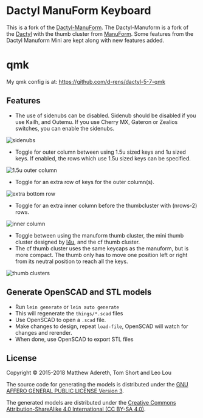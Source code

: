 # Dactyl ManuForm Keyboard

This is a fork of the [Dactyl-ManuForm](https://github.com/tshort/dactyl-keyboard). The Dactyl-Manuform is a fork of the [Dactyl](https://github.com/adereth/dactyl-keyboard) with the thumb cluster from [ManuForm](https://github.com/jeffgran/ManuForm). Some features from the Dactyl Manuform Mini are kept along with new features added. 

# qmk
My qmk config is at: https://github.com/d-rens/dactyl-5-7-qmk

## Features

- The use of sidenubs can be disabled. Sidenub should be disabled if you use Kailh, and Outemu. If you use Cherry MX, Gateron or Zealios switches, you can enable the sidenubs.

![sidenubs](https://i.imgur.com/bCpeHjh.png)
- Toggle for outer column between using 1.5u sized keys and 1u sized keys. If enabled, the rows which use 1.5u sized keys can be specified.

![1.5u outer column](https://i.imgur.com/3hZadLK.png)
- Toggle for an extra row of keys for the outer column(s).

![extra bottom row](https://i.imgur.com/Gw3qk6Q.png)
- Toggle for an extra inner column before the thumbcluster with (nrows-2) rows.

![inner column](https://i.imgur.com/GnxvHOQ.png)
- Toggle between using the manuform thumb cluster, the mini thumb cluster designed by [l4u](https://github.com/l4u/dactyl-manuform-mini-keyboard), and the cf thumb cluster.
- The cf thumb cluster uses the same keycaps as the manuform, but is more compact. The thumb only has to move one position left or right from its neutral position to reach all the keys. 

![thumb clusters](https://i.imgur.com/3dvW10o.png)



## Generate OpenSCAD and STL models

* Run `lein generate` or `lein auto generate`
* This will regenerate the `things/*.scad` files
* Use OpenSCAD to open a `.scad` file.
* Make changes to design, repeat `load-file`, OpenSCAD will watch for changes and rerender.
* When done, use OpenSCAD to export STL files



## License

Copyright © 2015-2018 Matthew Adereth, Tom Short and Leo Lou

The source code for generating the models is distributed under the [GNU AFFERO GENERAL PUBLIC LICENSE Version 3](LICENSE).

The generated models are distributed under the [Creative Commons Attribution-ShareAlike 4.0 International (CC BY-SA 4.0)](LICENSE-models).
